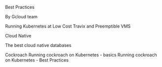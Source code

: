 Best Practices

By Gcloud team









Running Kubernetes at Low Cost
Travix and Preemptible VMS




Cloud Native

The best cloud native databases


Cockroach
Running cockroach on Kubernetes - basics
Running cockroach on Kubernetes - Best Practices





